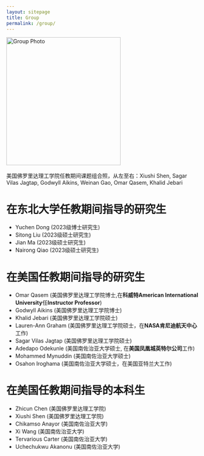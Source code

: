 ```yaml
---
layout: sitepage
title: Group
permalink: /group/
---
```


<img src="{{site.url}}/groupphotoFIT.jpg" alt="Group Photo" width="300px" height="336px" />&nbsp;

美国佛罗里达理工学院任教期间课题组合照，从左至右：Xiushi Shen, Sagar Vilas Jagtap, Godwyll Aikins, Weinan Gao, Omar Qasem, Khalid Jebari

# 在东北大学任教期间指导的研究生 #

* Yuchen Dong (2023级博士研究生)
* Sitong Liu (2023级硕士研究生)
* Jian Ma (2023级硕士研究生)
* Nairong Qiao (2023级硕士研究生)


# 在美国任教期间指导的研究生 #

* Omar Qasem (美国佛罗里达理工学院博士,在<strong>科威特American International University</strong>任<strong>Instructor Professor</strong>)
* Godwyll Aikins (美国佛罗里达理工学院博士)
* Khalid Jebari (美国佛罗里达理工学院硕士)
* Lauren-Ann Graham (美国佛罗里达理工学院硕士，在<strong>NASA肯尼迪航天中心</strong>工作)
* Sagar Vilas Jagtap (美国佛罗里达理工学院硕士)
* Adedapo Odekunle (美国南佐治亚大学硕士, 在<strong>美国凤凰城英特尔公司</strong>工作) 
* Mohammed Mynuddin (美国南佐治亚大学硕士)
* Osahon Iroghama (美国南佐治亚大学硕士，在美国亚特兰大工作)

# 在美国任教期间指导的本科生 #

* Zhicun Chen (美国佛罗里达理工学院)
* Xiushi Shen (美国佛罗里达理工学院)
* Chikamso Anayor (美国南佐治亚大学)
* Xi Wang (美国南佐治亚大学)
* Tervarious Carter (美国南佐治亚大学)
* Uchechukwu Akanonu (美国南佐治亚大学)

